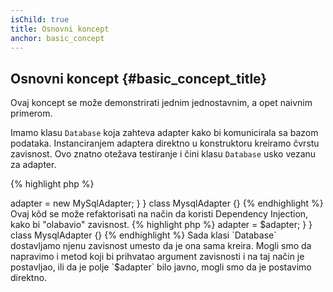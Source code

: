 ```yaml
---
isChild: true
title: Osnovni koncept
anchor: basic_concept
---
```


## Osnovni koncept {#basic_concept_title}

Ovaj koncept se može demonstrirati jednim jednostavnim, a opet naivnim primerom.

Imamo klasu `Database` koja zahteva adapter kako bi komunicirala sa bazom podataka. Instanciranjem adaptera
direktno u konstruktoru kreiramo čvrstu zavisnost. Ovo znatno otežava testiranje i čini klasu `Database`
usko vezanu za adapter.

{% highlight php %}
<?php
namespace Database;

class Database
{
    protected $adapter;

    public function __construct()
    {
        $this->adapter = new MySqlAdapter;
    }
}

class MysqlAdapter {}
{% endhighlight %}

Ovaj kôd se može refaktorisati na način da koristi Dependency Injection, kako bi "olabavio" zavisnost.

{% highlight php %}
<?php
namespace Database;

class Database
{
    protected $adapter;

    public function __construct(MySqlAdapter $adapter)
    {
        $this->adapter = $adapter;
    }
}

class MysqlAdapter {}
{% endhighlight %}

Sada klasi `Database` dostavljamo njenu zavisnost umesto da je ona sama kreira. Mogli smo da napravimo i
metod koji bi prihvatao argument zavisnosti i na taj način je postavljao, ili da je polje `$adapter` bilo
javno, mogli smo da je postavimo direktno.
